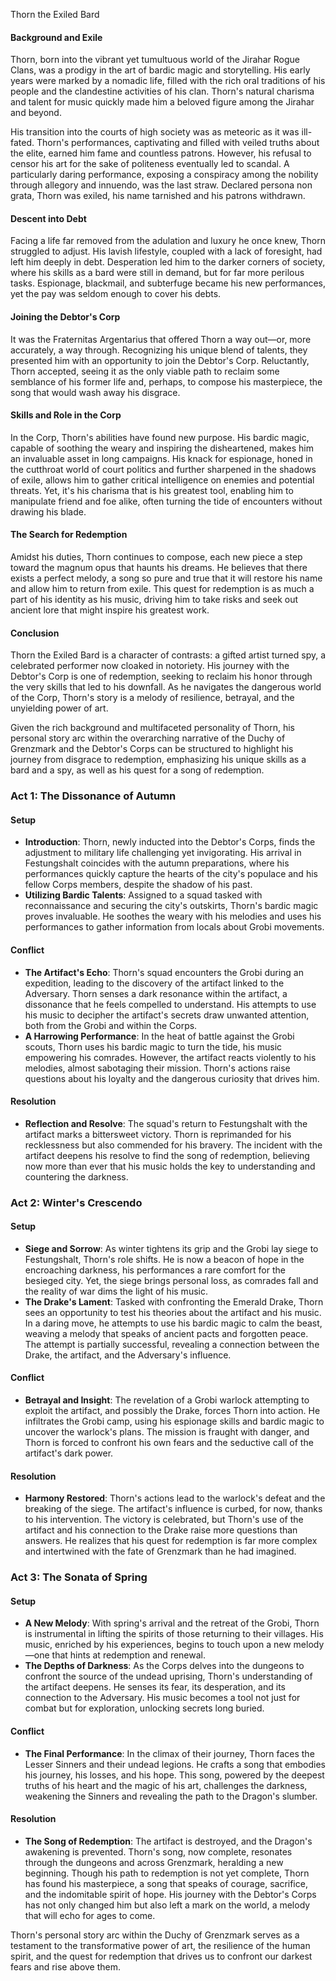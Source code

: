 Thorn the Exiled Bard

#### Background and Exile
Thorn, born into the vibrant yet tumultuous world of the Jirahar Rogue Clans, was a prodigy in the art of bardic magic and storytelling. His early years were marked by a nomadic life, filled with the rich oral traditions of his people and the clandestine activities of his clan. Thorn's natural charisma and talent for music quickly made him a beloved figure among the Jirahar and beyond.

His transition into the courts of high society was as meteoric as it was ill-fated. Thorn's performances, captivating and filled with veiled truths about the elite, earned him fame and countless patrons. However, his refusal to censor his art for the sake of politeness eventually led to scandal. A particularly daring performance, exposing a conspiracy among the nobility through allegory and innuendo, was the last straw. Declared persona non grata, Thorn was exiled, his name tarnished and his patrons withdrawn.

#### Descent into Debt
Facing a life far removed from the adulation and luxury he once knew, Thorn struggled to adjust. His lavish lifestyle, coupled with a lack of foresight, had left him deeply in debt. Desperation led him to the darker corners of society, where his skills as a bard were still in demand, but for far more perilous tasks. Espionage, blackmail, and subterfuge became his new performances, yet the pay was seldom enough to cover his debts.

#### Joining the Debtor's Corp
It was the Fraternitas Argentarius that offered Thorn a way out—or, more accurately, a way through. Recognizing his unique blend of talents, they presented him with an opportunity to join the Debtor's Corp. Reluctantly, Thorn accepted, seeing it as the only viable path to reclaim some semblance of his former life and, perhaps, to compose his masterpiece, the song that would wash away his disgrace.

#### Skills and Role in the Corp
In the Corp, Thorn's abilities have found new purpose. His bardic magic, capable of soothing the weary and inspiring the disheartened, makes him an invaluable asset in long campaigns. His knack for espionage, honed in the cutthroat world of court politics and further sharpened in the shadows of exile, allows him to gather critical intelligence on enemies and potential threats. Yet, it's his charisma that is his greatest tool, enabling him to manipulate friend and foe alike, often turning the tide of encounters without drawing his blade.

#### The Search for Redemption
Amidst his duties, Thorn continues to compose, each new piece a step toward the magnum opus that haunts his dreams. He believes that there exists a perfect melody, a song so pure and true that it will restore his name and allow him to return from exile. This quest for redemption is as much a part of his identity as his music, driving him to take risks and seek out ancient lore that might inspire his greatest work.

#### Conclusion
Thorn the Exiled Bard is a character of contrasts: a gifted artist turned spy, a celebrated performer now cloaked in notoriety. His journey with the Debtor's Corp is one of redemption, seeking to reclaim his honor through the very skills that led to his downfall. As he navigates the dangerous world of the Corp, Thorn's story is a melody of resilience, betrayal, and the unyielding power of art.

Given the rich background and multifaceted personality of Thorn, his personal story arc within the overarching narrative of the Duchy of Grenzmark and the Debtor's Corps can be structured to highlight his journey from disgrace to redemption, emphasizing his unique skills as a bard and a spy, as well as his quest for a song of redemption.

### Act 1: The Dissonance of Autumn

#### Setup
- **Introduction**: Thorn, newly inducted into the Debtor's Corps, finds the adjustment to military life challenging yet invigorating. His arrival in Festungshalt coincides with the autumn preparations, where his performances quickly capture the hearts of the city's populace and his fellow Corps members, despite the shadow of his past.
- **Utilizing Bardic Talents**: Assigned to a squad tasked with reconnaissance and securing the city's outskirts, Thorn's bardic magic proves invaluable. He soothes the weary with his melodies and uses his performances to gather information from locals about Grobi movements.

#### Conflict
- **The Artifact's Echo**: Thorn's squad encounters the Grobi during an expedition, leading to the discovery of the artifact linked to the Adversary. Thorn senses a dark resonance within the artifact, a dissonance that he feels compelled to understand. His attempts to use his music to decipher the artifact's secrets draw unwanted attention, both from the Grobi and within the Corps.
- **A Harrowing Performance**: In the heat of battle against the Grobi scouts, Thorn uses his bardic magic to turn the tide, his music empowering his comrades. However, the artifact reacts violently to his melodies, almost sabotaging their mission. Thorn's actions raise questions about his loyalty and the dangerous curiosity that drives him.

#### Resolution
- **Reflection and Resolve**: The squad's return to Festungshalt with the artifact marks a bittersweet victory. Thorn is reprimanded for his recklessness but also commended for his bravery. The incident with the artifact deepens his resolve to find the song of redemption, believing now more than ever that his music holds the key to understanding and countering the darkness.

### Act 2: Winter's Crescendo

#### Setup
- **Siege and Sorrow**: As winter tightens its grip and the Grobi lay siege to Festungshalt, Thorn's role shifts. He is now a beacon of hope in the encroaching darkness, his performances a rare comfort for the besieged city. Yet, the siege brings personal loss, as comrades fall and the reality of war dims the light of his music.
- **The Drake's Lament**: Tasked with confronting the Emerald Drake, Thorn sees an opportunity to test his theories about the artifact and his music. In a daring move, he attempts to use his bardic magic to calm the beast, weaving a melody that speaks of ancient pacts and forgotten peace. The attempt is partially successful, revealing a connection between the Drake, the artifact, and the Adversary's influence.

#### Conflict
- **Betrayal and Insight**: The revelation of a Grobi warlock attempting to exploit the artifact, and possibly the Drake, forces Thorn into action. He infiltrates the Grobi camp, using his espionage skills and bardic magic to uncover the warlock's plans. The mission is fraught with danger, and Thorn is forced to confront his own fears and the seductive call of the artifact's dark power.

#### Resolution
- **Harmony Restored**: Thorn's actions lead to the warlock's defeat and the breaking of the siege. The artifact's influence is curbed, for now, thanks to his intervention. The victory is celebrated, but Thorn's use of the artifact and his connection to the Drake raise more questions than answers. He realizes that his quest for redemption is far more complex and intertwined with the fate of Grenzmark than he had imagined.

### Act 3: The Sonata of Spring

#### Setup
- **A New Melody**: With spring's arrival and the retreat of the Grobi, Thorn is instrumental in lifting the spirits of those returning to their villages. His music, enriched by his experiences, begins to touch upon a new melody—one that hints at redemption and renewal.
- **The Depths of Darkness**: As the Corps delves into the dungeons to confront the source of the undead uprising, Thorn's understanding of the artifact deepens. He senses its fear, its desperation, and its connection to the Adversary. His music becomes a tool not just for combat but for exploration, unlocking secrets long buried.

#### Conflict
- **The Final Performance**: In the climax of their journey, Thorn faces the Lesser Sinners and their undead legions. He crafts a song that embodies his journey, his losses, and his hope. This song, powered by the deepest truths of his heart and the magic of his art, challenges the darkness, weakening the Sinners and revealing the path to the Dragon's slumber.

#### Resolution
- **The Song of Redemption**: The artifact is destroyed, and the Dragon's awakening is prevented. Thorn's song, now complete, resonates through the dungeons and across Grenzmark, heralding a new beginning. Though his path to redemption is not yet complete, Thorn has found his masterpiece, a song that speaks of courage, sacrifice, and the indomitable spirit of hope. His journey with the Debtor's Corps has not only changed him but also left a mark on the world, a melody that will echo for ages to come.

Thorn's personal story arc within the Duchy of Grenzmark serves as a testament to the transformative power of art, the resilience of the human spirit, and the quest for redemption that drives us to confront our darkest fears and rise above them.